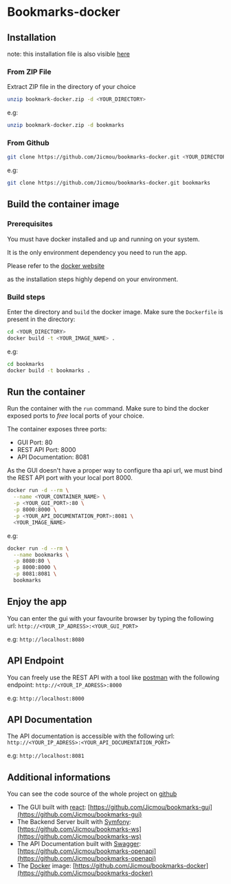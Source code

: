 # Bookmarks-docker

## Installation

note: this installation file is also visible [here](https://github.com/Jicmou/bookmarks-docker)

### From ZIP File

Extract ZIP file in the directory of your choice

```bash
unzip bookmark-docker.zip -d <YOUR_DIRECTORY>
```
e.g:
```bash
unzip bookmark-docker.zip -d bookmarks
```

### From Github

```bash
git clone https://github.com/Jicmou/bookmarks-docker.git <YOUR_DIRECTORY>
```
e.g:
```bash
git clone https://github.com/Jicmou/bookmarks-docker.git bookmarks
```

## Build the container image

### Prerequisites

You must have docker installed and up and running on your system.

It is the only environment dependency you need to run the app.

Please refer to the [docker website](https://docs.docker.com/install/)

as the installation steps highly depend on your environment.

### Build steps

Enter the directory and `build` the docker image. Make sure the `Dockerfile` is present in the directory:

```bash
cd <YOUR_DIRECTORY>
docker build -t <YOUR_IMAGE_NAME> .
```
e.g:
```bash
cd bookmarks
docker build -t bookmarks .
```

## Run the container

Run the container with the `run` command. Make sure to bind the docker exposed ports to *free* local ports of your choice.

The container exposes three ports:

* GUI Port: 80
* REST API Port: 8000
* API Documentation: 8081

As the GUI doesn't have a proper way to configure tha api url, we must bind the REST API port with your local port 8000.

```bash
docker run -d --rm \
  --name <YOUR_CONTAINER_NAME> \
  -p <YOUR_GUI_PORT>:80 \
  -p 8000:8000 \
  -p <YOUR_API_DOCUMENTATION_PORT>:8081 \
  <YOUR_IMAGE_NAME>
```
e.g:
```bash
docker run -d --rm \
  --name bookmarks \
  -p 8080:80 \
  -p 8000:8000 \
  -p 8081:8081 \
  bookmarks
```

## Enjoy the app

You can enter the gui with your favourite browser by typing the following url: `http://<YOUR_IP_ADRESS>:<YOUR_GUI_PORT>`

e.g: `http://localhost:8080`

## API Endpoint

You can freely use the REST API with a tool like [postman](https://www.getpostman.com/) with the following endpoint:
`http://<YOUR_IP_ADRESS>:8000`

e.g: `http://localhost:8000`

## API Documentation

The API documentation is accessible with the following url: `http://<YOUR_IP_ADRESS>:<YOUR_API_DOCUMENTATION_PORT>`

e.g: `http://localhost:8081`

## Additional informations

You can see the code source of the whole project on [github](https://github.com/Jicmou?tab=repositories)

* The GUI built with [react](https://reactjs.org/): [https://github.com/Jicmou/bookmarks-gui](https://github.com/Jicmou/bookmarks-gui)
* The Backend Server built with [Symfony](https://symfony.com/): [https://github.com/Jicmou/bookmarks-ws](https://github.com/Jicmou/bookmarks-ws)
* The API Documentation built with [Swagger](https://swagger.io/specification/): [https://github.com/Jicmou/bookmarks-openapi](https://github.com/Jicmou/bookmarks-openapi)
* The [Docker](https://www.docker.com/) image: [https://github.com/Jicmou/bookmarks-docker](https://github.com/Jicmou/bookmarks-docker)
